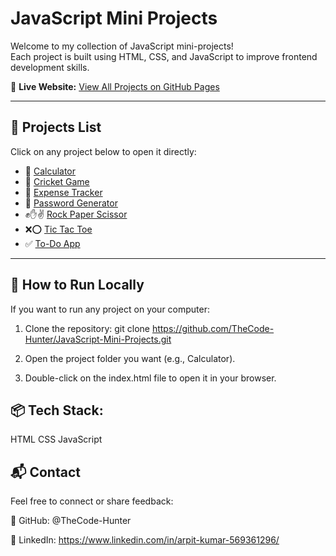 # JavaScript Mini Projects

Welcome to my collection of JavaScript mini-projects!  
Each project is built using HTML, CSS, and JavaScript to improve frontend development skills.

🔗 **Live Website:** [View All Projects on GitHub Pages](https://thecode-hunter.github.io/JavaScript-Mini-Projects/)

---

## 🚀 Projects List

Click on any project below to open it directly:

- 🔢 [Calculator](https://thecode-hunter.github.io/JavaScript-Mini-Projects/Calculator/)
- 🏏 [Cricket Game](https://thecode-hunter.github.io/JavaScript-Mini-Projects/Cricket-Game/)
- 💸 [Expense Tracker](https://thecode-hunter.github.io/JavaScript-Mini-Projects/Expense-Tracker/)
- 🔐 [Password Generator](https://thecode-hunter.github.io/JavaScript-Mini-Projects/Password-Generator/)
- ✊✋✌️ [Rock Paper Scissor](https://thecode-hunter.github.io/JavaScript-Mini-Projects/Rock-Paper-Scissor/)
- ❌⭕ [Tic Tac Toe](https://thecode-hunter.github.io/JavaScript-Mini-Projects/Tik-Tak-Toe/)
- ✅ [To-Do App](https://thecode-hunter.github.io/JavaScript-Mini-Projects/To-Do-App/)


---

## 🧾 How to Run Locally

If you want to run any project on your computer:

1. Clone the repository:
   git clone https://github.com/TheCode-Hunter/JavaScript-Mini-Projects.git
   
2. Open the project folder you want (e.g., Calculator).
   
3. Double-click on the index.html file to open it in your browser.

## 📦 Tech Stack:
HTML
CSS
JavaScript

## 📬 Contact
Feel free to connect or share feedback:

💼 GitHub: @TheCode-Hunter

💼 LinkedIn: https://www.linkedin.com/in/arpit-kumar-569361296/





